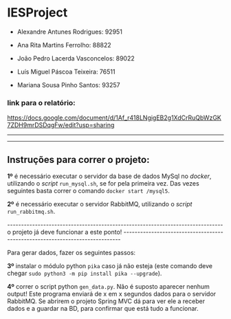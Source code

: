 # IESProject

- Alexandre Antunes Rodrigues: 92951

- Ana Rita Martins Ferrolho: 88822

- João Pedro Lacerda Vasconcelos:  89022

- Luís Miguel Páscoa Teixeira: 76511

- Mariana Sousa Pinho Santos:  93257



### link para o relatório:

https://docs.google.com/document/d/1Af_r418LNgigEB2g1XdCrRuQbWzGK7ZDH9mrDSDqgFw/edit?usp=sharing



---

---

## Instruções para correr o projeto:

**1º** é necessário executar o servidor da base de dados MySql no _docker_, utilizando o _script_ `run_mysql.sh`, se for pela primeira vez. Das vezes seguintes basta correr o comando `docker start /mysql5`.

**2º** é necessário executar o servidor RabbitMQ, utilizando o _script_ `run_rabbitmq.sh`.

------------------------------------------------------------------------------ o projeto já deve funcionar a este ponto! -----------------------------------------------------------------------------

Para gerar dados, fazer os seguintes passos:

**3º** instalar o módulo python `pika` caso já não esteja (este comando deve chegar `sudo python3 -m pip install pika --upgrade`).

**4º** correr o script python `gen_data.py`. Não é suposto aparecer nenhum output! Este programa enviará de x em x segundos dados para o servidor RabbitMQ. Se abrirem o projeto Spring MVC dá para ver ele a receber dados e a guardar na BD, para confirmar que está tudo a funcionar.


